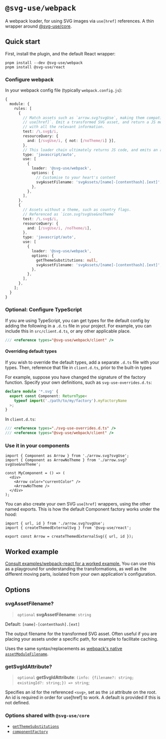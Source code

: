 # `@svg-use/webpack`

A webpack loader, for using SVG images via `use[href]` references. A thin
wrapper around [@svg-use/core](../core/README.md).

## Quick start

First, install the plugin, and the default React wrapper:

```shell
pnpm install --dev @svg-use/webpack
pnpm install @svg-use/react
```

### Configure webpack

In your webpack config file (typically `webpack.config.js`):

```ts
{
  module: {
    rules: [
      {
        // Match assets such as `arrow.svg?svgUse`, making them compatible with `svg >
        // use[href]`. Emit a transformed SVG asset, and return a JS module
        // with all the relevant information.
        test: /\.svg$/i,
        resourceQuery: {
          and: [/svgUse/i, { not: [/noTheme/i] }],
        },
        // This loader chain ultimately returns JS code, and emits an asset
        type: 'javascript/auto',
        use: [
          {
            loader: '@svg-use/webpack',
            options: {
              // Customise to your heart's content
              svgAssetFilename: 'svgAssets/[name]-[contenthash].[ext]',
            },
          },
        ],
      },
      {
        // Assets without a theme, such as country flags.
        // Referenced as `icon.svg?svgUse&noTheme`
        test: /\.svg$/i,
        resourceQuery: {
          and: [/svgUse/i, /noTheme/i],
        },
        type: 'javascript/auto',
        use: [
          {
            loader: '@svg-use/webpack',
            options: {
              getThemeSubstitutions: null,
              svgAssetFilename: 'svgAssets/[name]-[contenthash].[ext]',
            },
          },
        ],
      },
    ];
  }
}
```

### Optional: Configure TypeScript

If you are using TypeScript, you can get types for the default config by adding
the following in a `.d.ts` file in your project. For example, you can include
this in `src/client.d.ts`, or any other applicable place.

```ts
/// <reference types="@svg-use/webpack/client" />
```

#### Overriding default types

If you wish to override the default types, add a separate `.d.ts` file with your
types. Then, reference that file in `client.d.ts`, prior to the built-in types

For example, suppose you have changed the signature of the factory function.
Specify your own definitions, such as `svg-use-overrides.d.ts`:

```ts
declare module '*.svg' {
  export const Component: ReturnType<
    typeof import('./path/to/my/factory').myFactoryName
  >;
}
```

In `client.d.ts`:

```ts
/// <reference types="./svg-use-overrides.d.ts" />
/// <reference types="@svg-use/webpack/client" />
```

### Use it in your components

```tsx
import { Component as Arrow } from './arrow.svg?svgUse';
import { Component as ArrowNoTheme } from './arrow.svg?svgUse&noTheme';

const MyComponent = () => (
  <div>
    <Arrow color="currentColor" />
    <ArrowNoTheme />
  </div>
);
```

You can also create your own SVG `use[href]` wrappers, using the other named
exports. This is how the default Component factory works under the hood:

```tsx
import { url, id } from './arrow.svg?svgUse';
import { createThemedExternalSvg } from '@svg-use/react';

export const Arrow = createThemedExternalSvg({ url, id });
```

## Worked example

[Consult examples/webpack-react for a worked example.](/examples/webpack-react/)
You can use this as a playground for understanding the transformations, as well
as the different moving parts, isolated from your own application's
configuration.

## Options

### svgAssetFilename?

> `optional` **svgAssetFilename**: `string`

Default: `[name]-[contenthash].[ext]`

The output filename for the transformed SVG asset. Often useful if you are
placing your assets under a specific path, for example to facilitate caching.

Uses the same syntax/replacements as
[webpack's native `assetModuleFilename`](https://webpack.js.org/configuration/output/#outputassetmodulefilename).

### getSvgIdAttribute?

> `optional` **getSvgIdAttribute**:
> `(info: {filename?: string; existingId?: string;}) => string`;

Specifies an id for the referenced `<svg>`, set as the `id` attribute on the
root. An id is required in order for use[href] to work. A default is provided if
this is not defined.

### Options shared with `@svg-use/core`

- [`getThemeSubstitutions`](/packages/core/api-docs/type-aliases/TransformOptions.md#getthemesubstitutions)
- [`componentFactory`](/packages/core/api-docs/interfaces/ModuleFactoryOptions.md#componentfactory)

